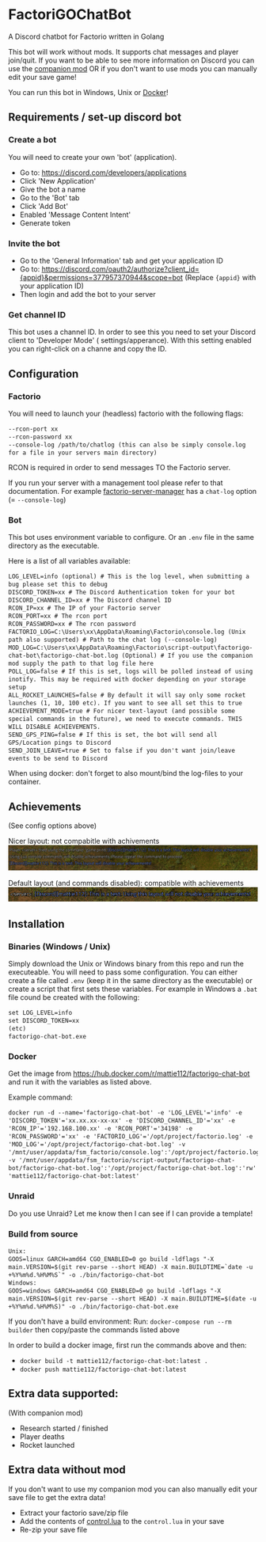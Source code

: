 # FactoriGOChatBot

A Discord chatbot for Factorio written in Golang

This bot will work without mods. It supports chat messages and player join/quit. If you want to be able to see more
information on Discord you can use the [companion mod](https://mods.factorio.com/mod/FactoriGOChatBot-companion) OR if
you don't want to use mods you can manually edit your save game!

You can run this bot in Windows, Unix or [Docker](https://hub.docker.com/r/mattie112/factorigo-chat-bot )!

## Requirements / set-up discord bot

### Create a bot
You will need to create your own 'bot' (application).

- Go to: https://discord.com/developers/applications
- Click 'New Application'
- Give the bot a name
- Go to the 'Bot' tab
- Click 'Add Bot'
- Enabled 'Message Content Intent'
- Generate token

### Invite the bot
- Go to the 'General Information' tab and get your application ID
- Go to: https://discord.com/oauth2/authorize?client_id={appid}&permissions=377957370944&scope=bot (Replace `{appid}` with your application ID)
- Then login and add the bot to your server

### Get channel ID

This bot uses a channel ID. In order to see this you need to set your Discord client to 'Developer Mode' (
settings/apperance). With this setting enabled you can right-click on a channe and copy the ID.

## Configuration

### Factorio

You will need to launch your (headless) factorio with the following flags:

```
--rcon-port xx
--rcon-password xx
--console-log /path/to/chatlog (this can also be simply console.log for a file in your servers main directory)
```

RCON is required in order to send messages TO the Factorio server.

If you run your server with a management tool please refer to that documentation. For
example [factorio-server-manager](https://github.com/OpenFactorioServerManager/factorio-server-manager) has a `chat-log`
option (= `--console-log`)

### Bot

This bot uses environment variable to configure. Or an `.env` file in the same directory as the executable.

Here is a list of all variables available:

```
LOG_LEVEL=info (optional) # This is the log level, when submitting a bug please set this to debug
DISCORD_TOKEN=xx # The Discord Authentication token for your bot
DISCORD_CHANNEL_ID=xx # The Discord channel ID 
RCON_IP=xx # The IP of your Factorio server
RCON_PORT=xx # The rcon port
RCON_PASSWORD=xx # The rcon password
FACTORIO_LOG=C:\Users\xx\AppData\Roaming\Factorio\console.log (Unix path also supported) # Path to the chat log (--console-log)
MOD_LOG=C:\Users\xx\AppData\Roaming\Factorio\script-output\factorigo-chat-bot\factorigo-chat-bot.log (Optional) # If you use the companion mod supply the path to that log file here
POLL_LOG=false # If this is set, logs will be polled instead of using inotify. This may be required with docker depending on your storage setup
ALL_ROCKET_LAUNCHES=false # By default it will say only some rocket launches (1, 10, 100 etc). If you want to see all set this to true
ACHIEVEMENT_MODE=true # For nicer text-layout (and possible some special commands in the future), we need to execute commands. THIS WILL DISABLE ACHIEVEMENTS.
SEND_GPS_PING=false # If this is set, the bot will send all GPS/Location pings to Discord
SEND_JOIN_LEAVE=true # Set to false if you don't want join/leave events to be send to Discord
```
When using docker: don't forget to also mount/bind the log-files to your container.  

## Achievements
(See config options above)

Nicer layout: not compabitle with achivements
![Achievements](./docs/imgs/achievement_off.png)

Default layout (and commands disabled): compatible with achievements
![Achievements](./docs/imgs/achievement_on.png)

## Installation

### Binaries (Windows / Unix)

Simply download the Unix or Windows binary from this repo and run the executeable. You will need to pass some
configuration. You can either create a file called `.env` (keep it in the same directory as the executable) or create a
script that first sets these variables. For example in Windows a `.bat` file cound be created with the following:

```
set LOG_LEVEL=info
set DISCORD_TOKEN=xx
(etc)
factorigo-chat-bot.exe
```

### Docker

Get the image from https://hub.docker.com/r/mattie112/factorigo-chat-bot and run it with the variables as listed above.

Example command:

```
docker run -d --name='factorigo-chat-bot' -e 'LOG_LEVEL'='info' -e 'DISCORD_TOKEN'='xx.xx.xx-xx-xx' -e 'DISCORD_CHANNEL_ID'='xx' -e 'RCON_IP'='192.168.100.xx' -e 'RCON_PORT'='34198' -e 'RCON_PASSWORD'='xx' -e 'FACTORIO_LOG'='/opt/project/factorio.log' -e 'MOD_LOG'='/opt/project/factorigo-chat-bot.log' -v '/mnt/user/appdata/fsm_factorio/console.log':'/opt/project/factorio.log':'rw' -v '/mnt/user/appdata/fsm_factorio/script-output/factorigo-chat-bot/factorigo-chat-bot.log':'/opt/project/factorigo-chat-bot.log':'rw' 'mattie112/factorigo-chat-bot:latest'
```

### Unraid

Do you use Unraid? Let me know then I can see if I can provide a template!

### Build from source

```
Unix:
GOOS=linux GARCH=amd64 CGO_ENABLED=0 go build -ldflags "-X main.VERSION=$(git rev-parse --short HEAD) -X main.BUILDTIME=`date -u +%Y%m%d.%H%M%S`" -o ./bin/factorigo-chat-bot
Windows:
GOOS=windows GARCH=amd64 CGO_ENABLED=0 go build -ldflags "-X main.VERSION=$(git rev-parse --short HEAD) -X main.BUILDTIME=$(date -u +%Y%m%d.%H%M%S)" -o ./bin/factorigo-chat-bot.exe
```

If you don't have a build environment:
Run: `docker-compose run --rm builder` then copy/paste the commands listed above

In order to build a docker image, first run the commands above and then:

- `docker build -t mattie112/factorigo-chat-bot:latest .`
- `docker push mattie112/factorigo-chat-bot:latest`

## Extra data supported:

(With companion mod)

- Research started / finished
- Player deaths
- Rocket launched

## Extra data without mod

If you don't want to use my companion mod you can also manually edit your save file to get the extra data!

- Extract your factorio save/zip file
- Add the contents of [control.lua](https://github.com/Mattie112/FactoriGOChatBot-companion/blob/main/control.lua) to
  the `control.lua` in your save
- Re-zip your save file
